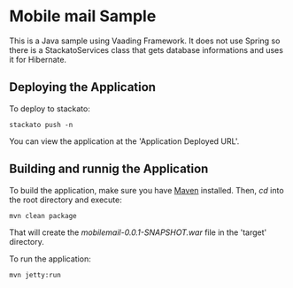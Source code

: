 Mobile mail Sample
=============

This is a Java sample using Vaading Framework.  It does not use Spring so there is a StackatoServices
class that gets database informations and uses it for Hibernate.

Deploying the Application
-------------------------

To deploy to stackato:

    stackato push -n

You can view the application at the 'Application Deployed URL'.

Building and runnig the Application
------------------------

To build the application, make sure you have [Maven](http://maven.apache.org/ "Maven") installed.
Then, *cd* into the root directory and execute:

	mvn clean package

That will create the *mobilemail-0.0.1-SNAPSHOT.war* file in the 'target' directory.

To run the application:

	mvn jetty:run

